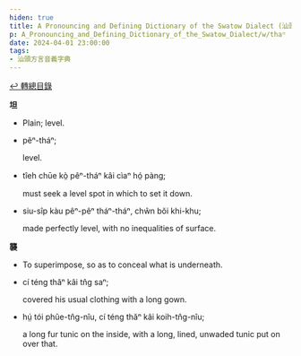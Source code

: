 ```yaml
---
hiden: true
title: A Pronouncing and Defining Dictionary of the Swatow Dialect (汕頭方言音義字典) / thaⁿ
p: A_Pronouncing_and_Defining_Dictionary_of_the_Swatow_Dialect/w/thaⁿ
date: 2024-04-01 23:00:00
tags: 
- 汕頭方言音義字典
---
```


[↩️ 轉總目錄](/A_Pronouncing_and_Defining_Dictionary_of_the_Swatow_Dialect)


**坦**
- Plain; level.

- pêⁿ-tháⁿ;

  level.

- tîeh chūe kò̤ pêⁿ-tháⁿ kâi cìaⁿ hó̤ pàng;

  must seek a level spot in which to set it down.

- siu-sîp kàu pêⁿ-pêⁿ tháⁿ-tháⁿ, chŵn bŏi khi-khu;

  made perfectly level, with no inequalities of surface.

**襲**
- To superimpose, so as to conceal what is underneath.

- cí téng thăⁿ kâi tn̂g saⁿ;

  covered his usual clothing with a long gown.

- hṳ́ tói phûe-tn̂g-nîu, cí téng thăⁿ kâi koih-tn̂g-nîu;

  a long fur tunic on the inside, with a long, lined, unwaded tunic put on over that.